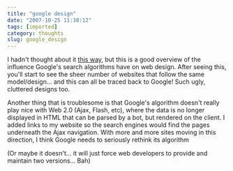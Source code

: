 ```yaml
---
title: "google design"
date: "2007-10-25 11:38:12"
tags: [imported]
category: thoughts
slug: google_design
---
```


I hadn't thought about it <a href="http://www.meangene.com/google/design_for_google.html">this way</a>, but this is a good overview of the influence Google's search algorithms have on web design. After seeing this, you'll start to see the sheer number of websites that follow the same model/design... and this can all be traced back to Google! Such ugly, cluttered designs too.

Another thing that is troublesome is that Google's algorithm doesn't really play nice with Web 2.0 (Ajax, Flash, etc), where the data is no longer displayed in HTML that can be parsed by a bot, but rendered on the client. I added links to my website so the search engines would find the pages underneath the Ajax navigation. With more and more sites moving in this direction, I think Google needs to seriously rethink its algorithm

(Or maybe it doesn't... it will just force web developers to provide and maintain two versions... Bah)
